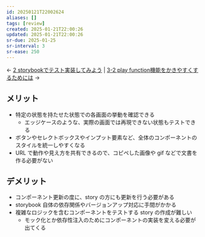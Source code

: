 ```yaml
---
id: 20250121T22002624
aliases: []
tags: [review]
created: 2025-01-21T22:00:26
updated: 2025-01-21T22:00:26
sr-due: 2025-01-25
sr-interval: 3
sr-ease: 250
---
```

← [2 storybookでテスト実装してみよう](2%20storybookでテスト実装してみよう.md) | [3-2 play function機能をかきやすくするためには](3-2%20play%20function機能をかきやすくするためには.md) →
## メリット

- 特定の状態を持たせた状態での各画面の挙動を確認できる
	- エッジケースのような、実際の画面では再現できない状態もテストできる
- ボタンやセレクトボックスやインプット要素など、全体のコンポーネントのスタイルを統一しやすくなる
- URL で動作や見え方を共有できるので、コピペした画像や gif などで文書を作る必要がない

## デメリット

- コンポーネント更新の度に、story の方にも更新を行う必要がある
- storybook 自体の依存関係やバージョンアップ対応に手間がかかる
- 複雑なロジックを含むコンポーネントをテストする story の作成が難しい
	- モック化とか依存性注入のためにコンポーネントの実装を変える必要が出てくる
